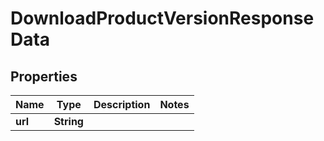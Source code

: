 

# DownloadProductVersionResponseData


## Properties

Name | Type | Description | Notes
------------ | ------------- | ------------- | -------------
**url** | **String** |  | 



